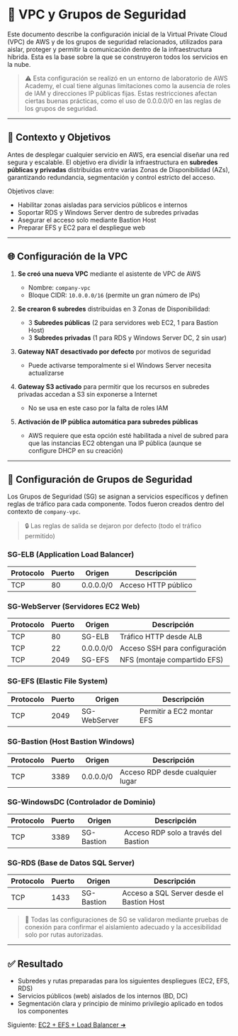 # 🧱 VPC y Grupos de Seguridad

Este documento describe la configuración inicial de la Virtual Private Cloud (VPC) de AWS y de los grupos de seguridad relacionados, utilizados para aislar, proteger y permitir la comunicación dentro de la infraestructura híbrida. Esta es la base sobre la que se construyeron todos los servicios en la nube.

> ⚠️ Esta configuración se realizó en un entorno de laboratorio de AWS Academy, el cual tiene algunas limitaciones como la ausencia de roles de IAM y direcciones IP públicas fijas. Estas restricciones afectan ciertas buenas prácticas, como el uso de 0.0.0.0/0 en las reglas de los grupos de seguridad.

---

## 🧭 Contexto y Objetivos

Antes de desplegar cualquier servicio en AWS, era esencial diseñar una red segura y escalable. El objetivo era dividir la infraestructura en **subredes públicas y privadas** distribuidas entre varias Zonas de Disponibilidad (AZs), garantizando redundancia, segmentación y control estricto del acceso.

Objetivos clave:
- Habilitar zonas aisladas para servicios públicos e internos
- Soportar RDS y Windows Server dentro de subredes privadas
- Asegurar el acceso solo mediante Bastion Host
- Preparar EFS y EC2 para el despliegue web

---

## 🌐 Configuración de la VPC

1. **Se creó una nueva VPC** mediante el asistente de VPC de AWS
   - Nombre: `company-vpc`
   - Bloque CIDR: `10.0.0.0/16` (permite un gran número de IPs)

2. **Se crearon 6 subredes** distribuidas en 3 Zonas de Disponibilidad:
   - 3 **Subredes públicas** (2 para servidores web EC2, 1 para Bastion Host)
   - 3 **Subredes privadas** (1 para RDS y Windows Server DC, 2 sin usar)

3. **Gateway NAT desactivado por defecto** por motivos de seguridad
   - Puede activarse temporalmente si el Windows Server necesita actualizarse

4. **Gateway S3 activado** para permitir que los recursos en subredes privadas accedan a S3 sin exponerse a Internet
   - No se usa en este caso por la falta de roles IAM

5. **Activación de IP pública automática para subredes públicas**
   - AWS requiere que esta opción esté habilitada a nivel de subred para que las instancias EC2 obtengan una IP pública (aunque se configure DHCP en su creación)

---

## 🔐 Configuración de Grupos de Seguridad

Los Grupos de Seguridad (SG) se asignan a servicios específicos y definen reglas de tráfico para cada componente. Todos fueron creados dentro del contexto de `company-vpc`.

> 🔒 Las reglas de salida se dejaron por defecto (todo el tráfico permitido)

### SG-ELB (Application Load Balancer)
| Protocolo | Puerto | Origen     | Descripción            |
|-----------|--------|------------|-------------------------|
| TCP       | 80     | 0.0.0.0/0  | Acceso HTTP público     |

### SG-WebServer (Servidores EC2 Web)
| Protocolo | Puerto | Origen       | Descripción                     |
|-----------|--------|--------------|---------------------------------|
| TCP       | 80     | SG-ELB       | Tráfico HTTP desde ALB          |
| TCP       | 22     | 0.0.0.0/0    | Acceso SSH para configuración   |
| TCP       | 2049   | SG-EFS       | NFS (montaje compartido EFS)    |

### SG-EFS (Elastic File System)
| Protocolo | Puerto | Origen       | Descripción                     |
|-----------|--------|--------------|---------------------------------|
| TCP       | 2049   | SG-WebServer | Permitir a EC2 montar EFS       |

### SG-Bastion (Host Bastion Windows)
| Protocolo | Puerto | Origen     | Descripción                     |
|-----------|--------|------------|---------------------------------|
| TCP       | 3389   | 0.0.0.0/0  | Acceso RDP desde cualquier lugar|

### SG-WindowsDC (Controlador de Dominio)
| Protocolo | Puerto | Origen     | Descripción                            |
|-----------|--------|------------|----------------------------------------|
| TCP       | 3389   | SG-Bastion | Acceso RDP solo a través del Bastion   |

### SG-RDS (Base de Datos SQL Server)
| Protocolo | Puerto | Origen     | Descripción                                    |
|-----------|--------|------------|------------------------------------------------|
| TCP       | 1433   | SG-Bastion | Acceso a SQL Server desde el Bastion Host      |

> 🧪 Todas las configuraciones de SG se validaron mediante pruebas de conexión para confirmar el aislamiento adecuado y la accesibilidad solo por rutas autorizadas.

---

## ✅ Resultado

- Subredes y rutas preparadas para los siguientes despliegues (EC2, EFS, RDS)
- Servicios públicos (web) aislados de los internos (BD, DC)
- Segmentación clara y principio de mínimo privilegio aplicado en todos los componentes

Siguiente: [EC2 + EFS + Load Balancer ➜](ec2-efs-alb.md)
